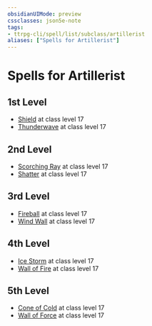```yaml
---
obsidianUIMode: preview
cssclasses: json5e-note
tags:
- ttrpg-cli/spell/list/subclass/artillerist
aliases: ["Spells for Artillerist"]
---
```

# Spells for Artillerist

## 1st Level

- [Shield](shield-xphb "XPHB") at class level 17
- [Thunderwave](thunderwave-xphb "XPHB") at class level 17

## 2nd Level

- [Scorching Ray](scorching-ray-xphb "XPHB") at class level 17
- [Shatter](shatter-xphb "XPHB") at class level 17

## 3rd Level

- [Fireball](fireball-xphb "XPHB") at class level 17
- [Wind Wall](wind-wall-xphb "XPHB") at class level 17

## 4th Level

- [Ice Storm](ice-storm-xphb "XPHB") at class level 17
- [Wall of Fire](wall-of-fire-xphb "XPHB") at class level 17

## 5th Level

- [Cone of Cold](cone-of-cold-xphb "XPHB") at class level 17
- [Wall of Force](wall-of-force-xphb "XPHB") at class level 17